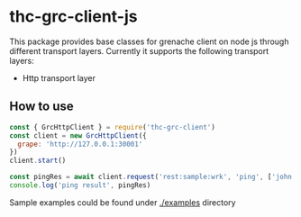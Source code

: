 # thc-grc-client-js

This package provides base classes for grenache client on node js through different transport layers.
Currently it supports the following transport layers:
- Http transport layer

## How to use

```js
const { GrcHttpClient } = require('thc-grc-client')
const client = new GrcHttpClient({
  grape: 'http://127.0.0.1:30001'
})
client.start()

const pingRes = await client.request('rest:sample:wrk', 'ping', ['john', 'hello'])
console.log('ping result', pingRes)
```

Sample examples could be found under [./examples](./examples) directory
